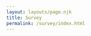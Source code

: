 ```yaml
---
layout: layouts/page.njk
title: Survey
permalink: /survey/index.html
---
```


<html>

<div id="example_element_for_insert"></div>
<script>
	window.Kno = {
		kno_id: 'B0F38NN-60F4SAJ-QY8ZKT9-16ZHSAD',
		anonymous: true,
		survey: {
			selector: 'div#example_element_for_insert'
		}
	};
</script>



<script src="https://www.knocdn.com/v1/embed.js?id=f33d093a-e0ba-4854-a121-a9963f0f9fad"></script>
<div id="example_element_for_insert"></div>

</html>